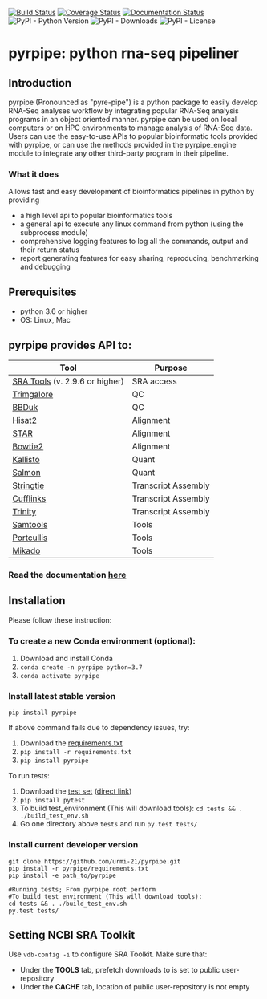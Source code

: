 [![Build Status](https://travis-ci.org/urmi-21/pyrpipe.svg?branch=master)](https://travis-ci.org/urmi-21/pyrpipe)
[![Coverage Status](https://coveralls.io/repos/github/urmi-21/pyrpipe/badge.svg?branch=master)](https://coveralls.io/github/urmi-21/pyrpipe?branch=master)
[![Documentation Status](https://readthedocs.org/projects/pyrpipe/badge/?version=latest)](https://pyrpipe.readthedocs.io/en/latest/?badge=latest)
![PyPI - Python Version](https://img.shields.io/pypi/pyversions/pyrpipe)
![PyPI - Downloads](https://img.shields.io/pypi/dd/pyrpipe)
![PyPI - License](https://img.shields.io/pypi/l/pyrpipe)

# pyrpipe: python rna-seq pipeliner


## Introduction
pyrpipe (Pronounced as "pyre-pipe") is a python package to easily develop RNA-Seq analyses workflow by integrating popular RNA-Seq analysis programs in an object oriented manner.
pyrpipe can be used on local computers or on HPC environments to manage analysis of RNA-Seq data. Users can use the easy-to-use APIs to popular bioinformatic tools provided
with pyrpipe, or can use the methods provided in the pyrpipe_engine module to integrate any other third-party program in their pipeline.

### What it does
Allows fast and easy development of bioinformatics pipelines in python by providing 
* a high level api to popular bioinformatics tools
* a general api to execute any linux command from python (using the subprocess module)
* comprehensive logging features to log all the commands, output and their return status
* report generating features for easy sharing, reproducing, benchmarking and debugging


## Prerequisites
* python 3.6 or higher
* OS: Linux, Mac


## pyrpipe provides API to:

| Tool                                                                                 | Purpose             |
|--------------------------------------------------------------------------------------|---------------------|
| [SRA Tools](https://github.com/ncbi/sra-tools) (v. 2.9.6 or higher)                  | SRA access          |
| [Trimgalore](https://github.com/FelixKrueger/TrimGalore)                             | QC                  |
| [BBDuk](https://jgi.doe.gov/data-and-tools/bbtools/bb-tools-user-guide/bbduk-guide/) | QC                  |
| [Hisat2](https://ccb.jhu.edu/software/hisat2/index.shtml)                            | Alignment           |
| [STAR](https://github.com/alexdobin/STAR)                                            | Alignment           |
| [Bowtie2](http://bowtie-bio.sourceforge.net/bowtie2/index.shtml)                     | Alignment           |
| [Kallisto](https://pachterlab.github.io/kallisto/)                                   | Quant               |
| [Salmon](https://combine-lab.github.io/salmon/)                                      | Quant               |
| [Stringtie](https://github.com/gpertea/stringtie)                                    | Transcript Assembly |
| [Cufflinks](http://cole-trapnell-lab.github.io/cufflinks/)                           | Transcript Assembly |
| [Trinity](https://github.com/trinityrnaseq/trinityrnaseq/wiki)                       | Transcript Assembly |
| [Samtools](https://github.com/samtools/samtools)                                     | Tools               |
| [Portcullis](https://github.com/maplesond/portcullis)                                | Tools               |
| [Mikado](https://github.com/EI-CoreBioinformatics/mikado)                            | Tools               |




### Read the documentation [here](https://pyrpipe.readthedocs.io/en/latest/?badge=latest)

## Installation
Please follow these instruction: 

### To create a new Conda environment (optional):
1. Download and install Conda
2. `conda create -n pyrpipe python=3.7`
3. `conda activate pyrpipe`

### Install latest stable version

```
pip install pyrpipe
```

If above command fails due to dependency issues, try: 
1. Download the [requirements.txt](https://github.com/urmi-21/pyrpipe/blob/master/requirements.txt)
2. `pip install -r requirements.txt`
3. `pip install pyrpipe`

To run tests:
1. Download the [test set](https://github.com/urmi-21/pyrpipe/tree/master/tests) ([direct link](https://minhaskamal.github.io/DownGit/#/home?url=https://github.com/urmi-21/pyrpipe/tree/master/tests))
2. `pip install pytest`
3. To build test_environment (This will download tools): `cd tests && . ./build_test_env.sh`
4. Go one directory above `tests` and run `py.test tests/`


### Install current developer version
```
git clone https://github.com/urmi-21/pyrpipe.git
pip install -r pyrpipe/requirements.txt
pip install -e path_to/pyrpipe

#Running tests; From pyrpipe root perform
#To build test_environment (This will download tools): 
cd tests && . ./build_test_env.sh
py.test tests/
```

## Setting NCBI SRA Toolkit
Use  ```vdb-config -i``` to configure SRA Toolkit. Make sure that:
* Under the **TOOLS** tab, prefetch downloads to is set to public user-repository
* Under the **CACHE** tab, location of public user-repository is not empty

